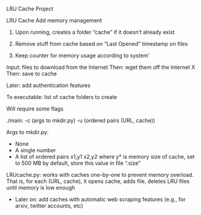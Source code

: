 LRU Cache Project

LRU Cache
Add memory management

1. Upon running, creates a folder “cache” if it doesn’t already exist
2. Remove stuff from cache based on “Last Opened” timestamp on files

1. Keep counter for memory usage according to system’

Input: files to download from the Internet
Then: wget them off the Internet X
Then: save to cache


Later: add authentication features


To executable: list of cache folders to create

Will require some flags

./main:
-c (args to mkdir.py) -u (ordered pairs (URL, cache))

Args to mkdir.py:
- None
- A single number
- A list of ordered pairs x1,y1 x2,y2 where y* is memory size of cache, set to 500 MB by default, store this value in file “.size”

LRUcache.py: works with caches one-by-one to prevent memory overload. That is, for each (URL, cache), it opens cache, adds file, deletes LRU files until memory is low enough

- Later on: add caches with automatic web scraping features (e.g., for arxiv, twitter accounts, etc)

